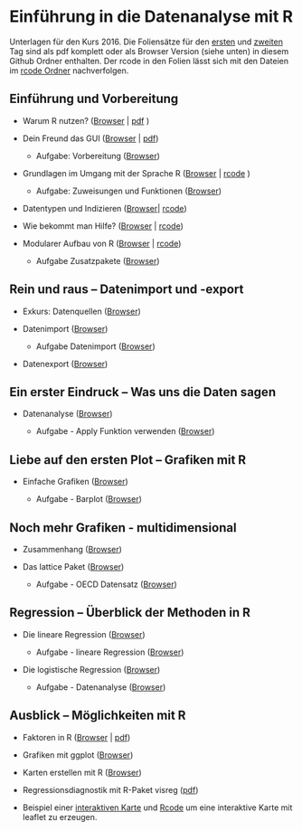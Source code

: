 Einführung in die Datenanalyse mit R
===================

Unterlagen für den Kurs 2016. Die Foliensätze für den [ersten](https://github.com/Japhilko/IntroR/blob/master/2016/slides/pdfVersion/GESIS_R_Kurs_2016_Teil1.pdf) und [zweiten](https://github.com/Japhilko/IntroR/blob/master/2016/slides/pdfVersion/GESIS_R_Kurs_2016_Teil2.pdf) Tag sind als pdf komplett oder als Browser Version (siehe unten) in diesem Github Ordner enthalten. Der rcode in den Folien lässt sich mit den Dateien im [rcode Ordner](https://github.com/Japhilko/IntroR/tree/master/2016/rcode) nachverfolgen. 

## Einführung und Vorbereitung

- Warum R nutzen? ([Browser](https://github.com/Japhilko/IntroR/blob/master/2016/slides/WarumR.md) |  [pdf](https://github.com/Japhilko/IntroR/raw/master/2016/slides/WarumR.pdf) )

- Dein Freund das GUI ([Browser](https://github.com/Japhilko/IntroR/blob/master/2016/slides/FreundGUI.md) | [pdf](https://github.com/Japhilko/IntroR/blob/master/2016/slides/GUI.pdf))

    - Aufgabe: Vorbereitung ([Browser](https://github.com/Japhilko/IntroR/blob/master/2016/tutorial/Aufgabe_Vorbereitung.md))


- Grundlagen im Umgang mit der Sprache R ([Browser](https://github.com/Japhilko/IntroR/blob/master/2016/slides/GrundlagenR.md) | [rcode](https://github.com/Japhilko/IntroR/blob/master/2016/slides/GrundlagenR.R) )

    - Aufgabe: Zuweisungen und Funktionen ([Browser](https://github.com/Japhilko/IntroR/blob/master/2016/tutorial/Aufgabe_Zuweisung.md))

- Datentypen und Indizieren
([Browser](https://github.com/Japhilko/IntroR/blob/master/2016/slides/Datentypen.md)| [rcode](https://github.com/Japhilko/IntroR/blob/master/2016/slides/Datentypen.R))

- Wie bekommt man Hilfe? ([Browser](https://github.com/Japhilko/IntroR/blob/master/2016/slides/Hilfe.Rmd) |
[rcode](https://github.com/Japhilko/IntroR/blob/master/2016/slides/Hilfe.R))

- Modularer Aufbau von R ([Browser](https://github.com/Japhilko/IntroR/blob/master/2016/slides/ModularerAufbau.Rmd) | [rcode](https://github.com/Japhilko/IntroR/blob/master/2016/rcode/InstallPackages.R))

    - Aufgabe Zusatzpakete ([Browser](https://github.com/Japhilko/IntroR/blob/master/2016/tutorial/Aufgabe_Zusatzpakete.md))

## Rein und raus – Datenimport und -export

- Exkurs: Datenquellen ([Browser](https://github.com/Japhilko/IntroR/blob/master/2016/slides/Datenquellen.md))

- Datenimport ([Browser](https://github.com/Japhilko/IntroR/blob/master/2016/slides/Import.Rmd))

    - Aufgabe Datenimport ([Browser](https://github.com/Japhilko/IntroR/blob/master/2016/tutorial/Aufgabe_Datenimport.md))

- Datenexport ([Browser](https://github.com/Japhilko/IntroR/blob/master/2016/slides/Export.Rmd))

## Ein erster Eindruck – Was uns die Daten sagen

- Datenanalyse ([Browser](https://github.com/Japhilko/IntroR/blob/master/2016/slides/Datenanalyse.md))

    - Aufgabe - Apply Funktion verwenden ([Browser](https://github.com/Japhilko/IntroR/blob/master/2016/tutorial/Aufgabe_Apply.Rmd))

## Liebe auf den ersten Plot – Grafiken mit R	

- Einfache Grafiken
([Browser](https://github.com/Japhilko/IntroR/blob/master/2016/slides/EinfacheGrafiken.md))

    - Aufgabe - Barplot ([Browser](https://github.com/Japhilko/IntroR/blob/master/2016/tutorial/Aufgabe_Barplot.md))
    
## Noch mehr Grafiken - multidimensional

- Zusammenhang ([Browser](https://github.com/Japhilko/IntroR/blob/master/2016/slides/Multidimensional.md))

- Das lattice Paket ([Browser](https://github.com/Japhilko/IntroR/blob/master/2016/slides/LatticePaket.Rmd))

    - Aufgabe - OECD Datensatz ([Browser](https://github.com/Japhilko/IntroR/blob/master/2016/slides/Aufgabe_OECDdata.Rmd))
    
    
## Regression – Überblick der Methoden in R

- Die lineare Regression ([Browser](https://github.com/Japhilko/IntroR/blob/master/2016/slides/LineareRegression.md))

    - Aufgabe - lineare Regression ([Browser](https://github.com/Japhilko/IntroR/blob/master/2016/tutorial/Aufgabe_LineareRegression.Rmd))

- Die logistische Regression ([Browser](https://github.com/Japhilko/IntroR/blob/master/2016/slides/logistischeRegression.md))

    - Aufgabe - Datenanalyse ([Browser](https://github.com/Japhilko/IntroR/blob/master/2016/tutorial/Aufgabe_Datenanalyse.Rmd))

## Ausblick – Möglichkeiten mit R

- Faktoren in R ([Browser](https://github.com/Japhilko/IntroR/blob/master/2016/slides/Faktoren.Rmd) | [pdf](https://github.com/Japhilko/IntroR/blob/master/2016/slides/Faktoren.pdf))

- Grafiken mit ggplot ([Browser](https://github.com/Japhilko/IntroR/blob/master/2016/slides/ggplot2.Rmd))

- Karten erstellen mit R ([Browser](https://github.com/Japhilko/IntroR/blob/master/2016/slides/KartenErstellen.Rmd))

- Regressionsdiagnostik mit R-Paket visreg ([pdf](https://github.com/Japhilko/IntroR/blob/master/2016/slides/pdfVersion/GESIS_R_Kurs_2016_visreg.pdf))

- Beispiel einer [interaktiven Karte](http://rpubs.com/Japhilko82/Campsites) und [Rcode](https://raw.githubusercontent.com/Japhilko/GeoData/master/2015/rcode/SpatMA_Interactive%20maps.R) um eine interaktive Karte mit leaflet zu erzeugen.